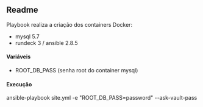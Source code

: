 ## Readme
Playbook realiza a criação dos containers Docker:

- mysql 5.7
- rundeck 3 / ansible 2.8.5


#### Variáveis
- ROOT_DB_PASS (senha root do container mysql)

#### Execução
ansible-playbook site.yml -e "ROOT_DB_PASS=password" --ask-vault-pass

